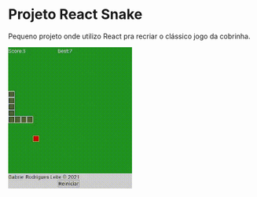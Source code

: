 # Projeto React Snake

Pequeno projeto onde utilizo React pra recriar o clássico jogo da cobrinha.

![](2421-2825.gif)